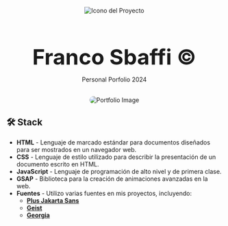 <div align="center">
  
![Icono del Proyecto](https://github.com/FrancoSbaffi/Portfolio/assets/99909205/30fc803e-aabb-4af6-84e1-33fcf6e60ad8)



</div>

<h3 align="center" style="margin-bottom: 0; font-size: 50px;">
  Franco Sbaffi &copy;
</h3>

<p align="center">
  Personal Porfolio 2024
</p>
<br>
<div align="center">
  
<img src="https://github.com/FrancoSbaffi/Portfolio/assets/99909205/a1f2a47f-2de6-46ac-ae26-ae96a64c0205" alt="Portfolio Image" style="border-radius: 10px;">
  
</div>

## 🛠️ Stack

- **HTML** - Lenguaje de marcado estándar para documentos diseñados para ser mostrados en un navegador web.
- **CSS** - Lenguaje de estilo utilizado para describir la presentación de un documento escrito en HTML.
- **JavaScript** - Lenguaje de programación de alto nivel y de primera clase.
- **GSAP** - Biblioteca para la creación de animaciones avanzadas en la web.
- **Fuentes** - Utilizo varias fuentes en mis proyectos, incluyendo:
  - [**Plus Jakarta Sans**](https://fonts.google.com/specimen/Plus+Jakarta+Sans)
  - [**Geist**](https://geist.xyz/)
  - [**Georgia**](https://fonts.google.com/specimen/Georgia)

